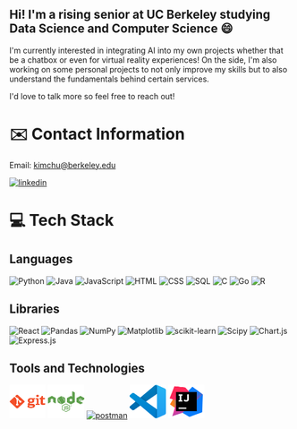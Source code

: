 ## Hi! I'm a rising senior at UC Berkeley studying Data Science and Computer Science 😄

I'm currently interested in integrating AI into my own projects whether that be a chatbox or even for virtual reality experiences! On the side, I'm also working on some personal projects to not only improve my skills but to also understand the fundamentals behind certain services.

I'd love to talk more so feel free to reach out!

# ✉️ Contact Information
Email: kimchu@berkeley.edu

[![linkedin](https://img.shields.io/badge/linkedin-0A66C2?style=for-the-badge&logo=linkedin&logoColor=white)](linkedin.com/in/chukim/) 

# 💻 Tech Stack

## Languages
![Python](https://img.shields.io/badge/python-3670A0?style=for-the-badge&logo=python&logoColor=ffdd54) ![Java](https://img.shields.io/badge/java-%23ED8B00.svg?style=for-the-badge&logo=openjdk&logoColor=white) ![JavaScript](https://img.shields.io/badge/javascript-%23323330.svg?style=for-the-badge&logo=javascript&logoColor=%23F7DF1E) ![HTML](https://img.shields.io/badge/html-%23E34F26.svg?style=for-the-badge&logo=html5&logoColor=white) ![CSS](https://img.shields.io/badge/css-%231572B6.svg?style=for-the-badge&logo=css3&logoColor=white) ![SQL](https://img.shields.io/badge/SQL-003B57?style=for-the-badge&labelColor=black&logo=sqlite&logoColor=white) ![C](https://img.shields.io/badge/c-%2300599C.svg?style=for-the-badge&logo=c&logoColor=white) ![Go](https://img.shields.io/badge/go-%2300ADD8.svg?style=for-the-badge&logo=go&logoColor=white) ![R](https://img.shields.io/badge/r-%23276DC3.svg?style=for-the-badge&logo=r&logoColor=white)

## Libraries
![React](https://img.shields.io/badge/react-%2320232a.svg?style=for-the-badge&logo=react&logoColor=%2361DAFB) ![Pandas](https://img.shields.io/badge/pandas-%23150458.svg?style=for-the-badge&logo=pandas&logoColor=white) ![NumPy](https://img.shields.io/badge/numpy-%23013243.svg?style=for-the-badge&logo=numpy&logoColor=white) ![Matplotlib](https://img.shields.io/badge/Matplotlib-%23ffffff.svg?style=for-the-badge&logo=Matplotlib&logoColor=black) ![scikit-learn](https://img.shields.io/badge/scikit--learn-%23F7931E.svg?style=for-the-badge&logo=scikit-learn&logoColor=white) ![Scipy](https://img.shields.io/badge/SciPy-%230C55A5.svg?style=for-the-badge&logo=scipy&logoColor=%white) ![Chart.js](https://img.shields.io/badge/chart.js-F5788D.svg?style=for-the-badge&logo=chart.js&logoColor=white) ![Express.js](https://img.shields.io/badge/express.js-%23404d59.svg?style=for-the-badge&logo=express&logoColor=%2361DAFB)


## Tools and Technologies
<a target="_blank" href="https://github.com/devicons/devicon/blob/master/icons/git/git-plain-wordmark.svg" style="display: inline-block;"><img src="https://github.com/devicons/devicon/blob/master/icons/git/git-plain-wordmark.svg" alt="git" width="65" height="60" /></a>
<a target="_blank" href="https://github.com/devicons/devicon/blob/master/icons/nodejs/nodejs-plain-wordmark.svg" style="display: inline-block;"><img src="https://github.com/devicons/devicon/blob/master/icons/nodejs/nodejs-plain-wordmark.svg" alt="nodejs" width="65" height="60" /></a>
<a target="_blank" href="https://www.vectorlogo.zone/logos/getpostman/getpostman-icon.svg" style="display: inline-block;"><img src="https://www.vectorlogo.zone/logos/getpostman/getpostman-icon.svg" alt="postman" width="65" height="60" /></a>
<a target="_blank" href="https://github.com/devicons/devicon/blob/master/icons/vscode/vscode-original.svg" style="display: inline-block;"><img src="https://github.com/devicons/devicon/blob/master/icons/vscode/vscode-original.svg" alt="vscode" width="65" height="60" /></a>
<a target="_blank" href="https://github.com/devicons/devicon/blob/master/icons/intellij/intellij-original.svg" style="display: inline-block;"><img src="https://github.com/devicons/devicon/blob/master/icons/intellij/intellij-original.svg" alt="intellij" width="65" height="60" /></a>
